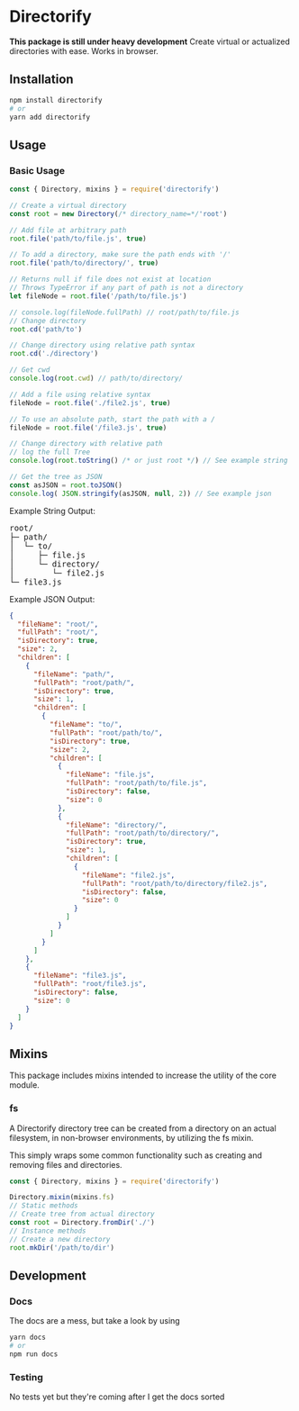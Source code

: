 # Directorify
**This package is still under heavy development**
Create virtual or actualized directories with ease. Works in browser.

## Installation

```bash
npm install directorify
# or 
yarn add directorify
```

## Usage

### Basic Usage
```js
const { Directory, mixins } = require('directorify')

// Create a virtual directory
const root = new Directory(/* directory_name=*/'root')

// Add file at arbitrary path
root.file('path/to/file.js', true)

// To add a directory, make sure the path ends with '/'
root.file('path/to/directory/', true)

// Returns null if file does not exist at location
// Throws TypeError if any part of path is not a directory
let fileNode = root.file('/path/to/file.js')

// console.log(fileNode.fullPath) // root/path/to/file.js
// Change directory
root.cd('path/to')

// Change directory using relative path syntax
root.cd('./directory')

// Get cwd
console.log(root.cwd) // path/to/directory/

// Add a file using relative syntax
fileNode = root.file('./file2.js', true)

// To use an absolute path, start the path with a /
fileNode = root.file('/file3.js', true)

// Change directory with relative path
// log the full Tree
console.log(root.toString() /* or just root */) // See example string

// Get the tree as JSON
const asJSON = root.toJSON()
console.log( JSON.stringify(asJSON, null, 2)) // See example json
```

Example String Output:
<pre>
root/
├─ path/
│  └─ to/
│     ├─ file.js
│     └─ directory/
│        └─ file2.js
└─ file3.js
</pre>

Example JSON Output:
```json
{
  "fileName": "root/",
  "fullPath": "root/",
  "isDirectory": true,
  "size": 2,
  "children": [
    {
      "fileName": "path/",
      "fullPath": "root/path/",
      "isDirectory": true,
      "size": 1,
      "children": [
        {
          "fileName": "to/",
          "fullPath": "root/path/to/",
          "isDirectory": true,
          "size": 2,
          "children": [
            {
              "fileName": "file.js",
              "fullPath": "root/path/to/file.js",
              "isDirectory": false,
              "size": 0
            },
            {
              "fileName": "directory/",
              "fullPath": "root/path/to/directory/",
              "isDirectory": true,
              "size": 1,
              "children": [
                {
                  "fileName": "file2.js",
                  "fullPath": "root/path/to/directory/file2.js",
                  "isDirectory": false,
                  "size": 0
                }
              ]
            }
          ]
        }
      ]
    },
    {
      "fileName": "file3.js",
      "fullPath": "root/file3.js",
      "isDirectory": false,
      "size": 0
    }
  ]
}
```
## Mixins

This package includes mixins intended to increase the utility of the core module.

### fs

A Directorify directory tree can be created from a directory on an actual filesystem, in non-browser environments, by utilizing the fs mixin.

This simply wraps some common functionality such as creating and removing files and directories.


```js
const { Directory, mixins } = require('directorify')

Directory.mixin(mixins.fs)
// Static methods
// Create tree from actual directory
const root = Directory.fromDir('./')
// Instance methods
// Create a new directory
root.mkDir('/path/to/dir')
```

## Development

### Docs
The docs are a mess, but take a look by using

```bash
yarn docs
# or
npm run docs
```

### Testing
No tests yet but they're coming after I get the docs sorted